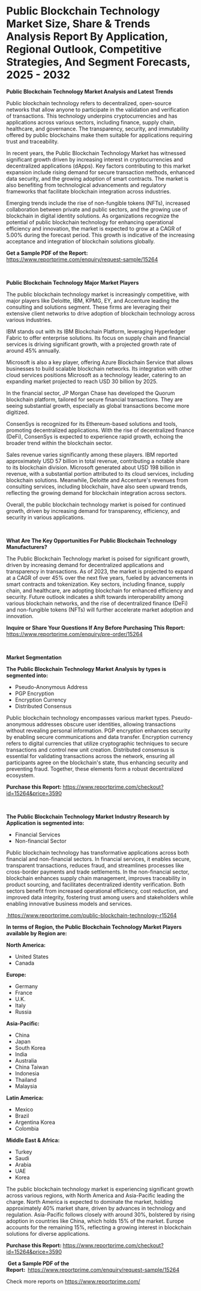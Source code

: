 <p><h1>Public Blockchain Technology Market Size, Share & Trends Analysis Report By Application, Regional Outlook, Competitive Strategies, And Segment Forecasts, 2025 - 2032</h1></p><p><strong>Public Blockchain Technology Market Analysis and Latest Trends</strong></p>
<p><p>Public blockchain technology refers to decentralized, open-source networks that allow anyone to participate in the validation and verification of transactions. This technology underpins cryptocurrencies and has applications across various sectors, including finance, supply chain, healthcare, and governance. The transparency, security, and immutability offered by public blockchains make them suitable for applications requiring trust and traceability.</p><p>In recent years, the Public Blockchain Technology Market has witnessed significant growth driven by increasing interest in cryptocurrencies and decentralized applications (dApps). Key factors contributing to this market expansion include rising demand for secure transaction methods, enhanced data security, and the growing adoption of smart contracts. The market is also benefiting from technological advancements and regulatory frameworks that facilitate blockchain integration across industries.</p><p>Emerging trends include the rise of non-fungible tokens (NFTs), increased collaboration between private and public sectors, and the growing use of blockchain in digital identity solutions. As organizations recognize the potential of public blockchain technology for enhancing operational efficiency and innovation, the market is expected to grow at a CAGR of 5.00% during the forecast period. This growth is indicative of the increasing acceptance and integration of blockchain solutions globally.</p></p>
<p><strong>Get a Sample PDF of the Report:&nbsp;</strong> <a href="https://www.reportprime.com/enquiry/request-sample/15264?utm_campaign=2984&utm_medium=2&utm_source=Github&utm_content=ia&utm_term=20032025&utm_id=public-blockchain-technology">https://www.reportprime.com/enquiry/request-sample/15264</a></p>
<p>&nbsp;</p>
<p><strong>Public Blockchain Technology Major Market Players</strong></p>
<p><p>The public blockchain technology market is increasingly competitive, with major players like Deloitte, IBM, KPMG, EY, and Accenture leading the consulting and solutions segment. These firms are leveraging their extensive client networks to drive adoption of blockchain technology across various industries.</p><p>IBM stands out with its IBM Blockchain Platform, leveraging Hyperledger Fabric to offer enterprise solutions. Its focus on supply chain and financial services is driving significant growth, with a projected growth rate of around 45% annually. </p><p>Microsoft is also a key player, offering Azure Blockchain Service that allows businesses to build scalable blockchain networks. Its integration with other cloud services positions Microsoft as a technology leader, catering to an expanding market projected to reach USD 30 billion by 2025.</p><p>In the financial sector, JP Morgan Chase has developed the Quorum blockchain platform, tailored for secure financial transactions. They are seeing substantial growth, especially as global transactions become more digitized.</p><p>ConsenSys is recognized for its Ethereum-based solutions and tools, promoting decentralized applications. With the rise of decentralized finance (DeFi), ConsenSys is expected to experience rapid growth, echoing the broader trend within the blockchain sector.</p><p>Sales revenue varies significantly among these players. IBM reported approximately USD 57 billion in total revenue, contributing a notable share to its blockchain division. Microsoft generated about USD 198 billion in revenue, with a substantial portion attributed to its cloud services, including blockchain solutions. Meanwhile, Deloitte and Accenture's revenues from consulting services, including blockchain, have also seen upward trends, reflecting the growing demand for blockchain integration across sectors.</p><p>Overall, the public blockchain technology market is poised for continued growth, driven by increasing demand for transparency, efficiency, and security in various applications.</p></p>
<p>&nbsp;</p>
<p><strong>What Are The Key Opportunities For Public Blockchain Technology Manufacturers?</strong></p>
<p><p>The Public Blockchain Technology market is poised for significant growth, driven by increasing demand for decentralized applications and transparency in transactions. As of 2023, the market is projected to expand at a CAGR of over 45% over the next five years, fueled by advancements in smart contracts and tokenization. Key sectors, including finance, supply chain, and healthcare, are adopting blockchain for enhanced efficiency and security. Future outlook indicates a shift towards interoperability among various blockchain networks, and the rise of decentralized finance (DeFi) and non-fungible tokens (NFTs) will further accelerate market adoption and innovation.</p></p>
<p><strong>Inquire or Share Your Questions If Any Before Purchasing This Report:</strong> <a href="https://www.reportprime.com/enquiry/pre-order/15264?utm_campaign=2984&utm_medium=2&utm_source=Github&utm_content=ia&utm_term=20032025&utm_id=public-blockchain-technology">https://www.reportprime.com/enquiry/pre-order/15264</a></p>
<p>&nbsp;</p>
<p><strong>Market Segmentation</strong></p>
<p><strong>The Public Blockchain Technology Market Analysis by types is segmented into:</strong></p>
<p><ul><li>Pseudo-Anonymous Address</li><li>PGP Encryption</li><li>Encryption Currency</li><li>Distributed Consensus</li></ul></p>
<p><p>Public blockchain technology encompasses various market types. Pseudo-anonymous addresses obscure user identities, allowing transactions without revealing personal information. PGP encryption enhances security by enabling secure communications and data transfer. Encryption currency refers to digital currencies that utilize cryptographic techniques to secure transactions and control new unit creation. Distributed consensus is essential for validating transactions across the network, ensuring all participants agree on the blockchain's state, thus enhancing security and preventing fraud. Together, these elements form a robust decentralized ecosystem.</p></p>
<p><strong>Purchase this Report:&nbsp;</strong><a href="https://www.reportprime.com/checkout?id=15264&price=3590&utm_campaign=2984&utm_medium=2&utm_source=Github&utm_content=ia&utm_term=20032025&utm_id=public-blockchain-technology">https://www.reportprime.com/checkout?id=15264&price=3590</a></p>
<p>&nbsp;</p>
<p><strong>The Public Blockchain Technology Market Industry Research by Application is segmented into:</strong></p>
<p><ul><li>Financial Services</li><li>Non-financial Sector</li></ul></p>
<p><p>Public blockchain technology has transformative applications across both financial and non-financial sectors. In financial services, it enables secure, transparent transactions, reduces fraud, and streamlines processes like cross-border payments and trade settlements. In the non-financial sector, blockchain enhances supply chain management, improves traceability in product sourcing, and facilitates decentralized identity verification. Both sectors benefit from increased operational efficiency, cost reduction, and improved data integrity, fostering trust among users and stakeholders while enabling innovative business models and services.</p></p>
<p><a href="https://www.reportprime.com/public-blockchain-technology-r15264?utm_campaign=2984&utm_medium=2&utm_source=Github&utm_content=ia&utm_term=20032025&utm_id=public-blockchain-technology">&nbsp;https://www.reportprime.com/public-blockchain-technology-r15264</a></p>
<p><strong>In terms of Region, the Public Blockchain Technology Market Players available by Region are:</strong></p>
<p>
    <p> <strong> North America: </strong>
        <ul>
            <li>United States</li>
            <li>Canada</li>
        </ul>
        </p> 
    <p> <strong> Europe: </strong>
        <ul>
            <li>Germany</li>
            <li>France</li>
            <li>U.K.</li>
            <li>Italy</li>
            <li>Russia</li>
        </ul>
        </p> 
    <p> <strong> Asia-Pacific: </strong>
        <ul>
            <li>China</li>
            <li>Japan</li>
            <li>South Korea</li>
            <li>India</li>
            <li>Australia</li>
            <li>China Taiwan</li>
            <li>Indonesia</li>
            <li>Thailand</li>
            <li>Malaysia</li>
        </ul>
        </p> 
    <p> <strong> Latin America: </strong>
        <ul>
            <li>Mexico</li>
            <li>Brazil</li>
            <li>Argentina Korea</li>
            <li>Colombia</li>
        </ul>
        </p> 
    <p> <strong> Middle East & Africa: </strong>
        <ul>
            <li>Turkey</li>
            <li>Saudi</li>
            <li>Arabia</li>
            <li>UAE</li>
            <li>Korea</li>
        </ul>
    </p>
    </p>
<p><p>The public blockchain technology market is experiencing significant growth across various regions, with North America and Asia-Pacific leading the charge. North America is expected to dominate the market, holding approximately 40% market share, driven by advances in technology and regulation. Asia-Pacific follows closely with around 30%, bolstered by rising adoption in countries like China, which holds 15% of the market. Europe accounts for the remaining 15%, reflecting a growing interest in blockchain solutions for diverse applications.</p></p>
<p><strong>Purchase this Report: </strong><a href="https://www.reportprime.com/checkout?id=15264&price=3590&utm_campaign=2984&utm_medium=2&utm_source=Github&utm_content=ia&utm_term=20032025&utm_id=public-blockchain-technology">https://www.reportprime.com/checkout?id=15264&price=3590</a></p>
<p>&nbsp;<strong>Get a Sample PDF of the Report:&nbsp;&nbsp;</strong><a href="https://www.reportprime.com/enquiry/request-sample/15264?utm_campaign=2984&utm_medium=2&utm_source=Github&utm_content=ia&utm_term=20032025&utm_id=public-blockchain-technology">https://www.reportprime.com/enquiry/request-sample/15264</a></p>
<p><strong></strong></p>
<p>Check more reports on <a href="https://www.reportprime.com/?utm_campaign=2984&utm_medium=2&utm_source=Github&utm_content=ia&utm_term=20032025&utm_id=public-blockchain-technology">https://www.reportprime.com/</a></p>